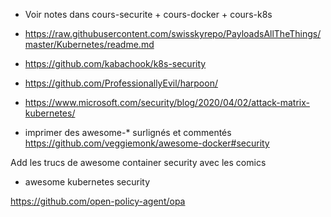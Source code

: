 - Voir notes dans cours-securite + cours-docker + cours-k8s
- https://raw.githubusercontent.com/swisskyrepo/PayloadsAllTheThings/master/Kubernetes/readme.md
- https://github.com/kabachook/k8s-security
- https://github.com/ProfessionallyEvil/harpoon/
- https://www.microsoft.com/security/blog/2020/04/02/attack-matrix-kubernetes/



- imprimer des awesome-* surlignés et commentés
https://github.com/veggiemonk/awesome-docker#security

Add les trucs de awesome container security avec les comics

+ awesome kubernetes security

https://github.com/open-policy-agent/opa


